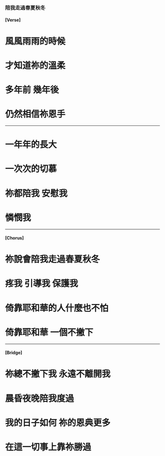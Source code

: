 ### 陪我走過春夏秋冬
#### [Verse]
# 風風雨雨的時候 
# 才知道祢的溫柔
# 多年前 幾年後 
# 仍然相信祢恩手

--- 

# 一年年的長大 
# 一次次的切慕
# 祢都陪我 安慰我 
# 憐憫我

--- 

#### [Chorus]
# 祢說會陪我走過春夏秋冬
# 疼我 引導我 保護我
# 倚靠耶和華的人什麼也不怕
# 倚靠耶和華 一個不撇下

--- 

#### [Bridge]
# 祢總不撇下我 永遠不離開我
# 晨昏夜晚陪我度過
# 我的日子如何 祢的恩典更多
# 在這一切事上靠祢勝過